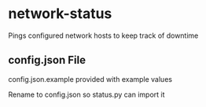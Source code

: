 # network-status
Pings configured network hosts to keep track of downtime

## config.json File

config.json.example provided with example values

Rename to config.json so status.py can import it

